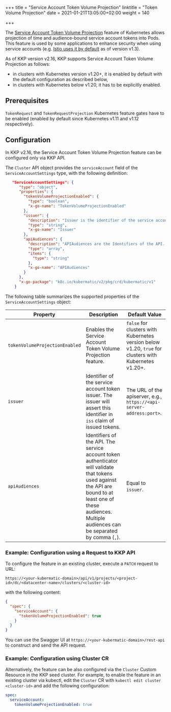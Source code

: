 +++
title = "Service Account Token Volume Projection"
linktitle = "Token Volume Projection"
date = 2021-01-21T13:05:00+02:00
weight = 140

+++

The [Service Account Token Volume Projection](https://kubernetes.io/docs/tasks/configure-pod-container/configure-service-account/#service-account-token-volume-projection)
feature of Kubernetes allows projection of time and audience-bound service account tokens into Pods. This feature
is used by some applications to enhance security when using service accounts
(e.g. [Istio uses it by default](https://istio.io/latest/docs/ops/best-practices/security/#configure-third-party-service-account-tokens) as of version v1.3).

As of KKP version v2.16, KKP supports Service Account Token Volume Projection as follows:
- in clusters with Kubernetes version v1.20+, it is enabled by default with the default configuration as described below,
- in clusters with Kubernetes below v1.20, it has to be explicitly enabled.

## Prerequisites
`TokenRequest` and `TokenRequestProjection` Kubernetes feature gates have to be enabled (enabled by default since
Kubernetes v1.11 and v1.12 respectively).

## Configuration
In KKP v2.16, the Service Account Token Volume Projection feature can be configured only via KKP API.

The `Cluster` API object provides the `serviceAccount` field of the `ServiceAccountSettings` type, with the following definition:

```json
   "ServiceAccountSettings": {
      "type": "object",
      "properties": {
        "tokenVolumeProjectionEnabled": {
          "type": "boolean",
          "x-go-name": "TokenVolumeProjectionEnabled"
        },
        "issuer": {
          "description": "Issuer is the identifier of the service account token issuer. If this is not specified, it will be set to the URL of apiserver by default",
          "type": "string",
          "x-go-name": "Issuer"
        },
        "apiAudiences": {
          "description": "APIAudiences are the Identifiers of the API. If this is not specified, it will be set to a single element list containing the issuer URL",
          "type": "array",
          "items": {
            "type": "string"
          },
          "x-go-name": "APIAudiences"
        }
      },
      "x-go-package": "k8c.io/kubermatic/v2/pkg/crd/kubermatic/v1"
    }
```

The following table summarizes the supported properties of the `ServiceAccountSettings` object:

| Property                       | Description | Default Value |
| ------------------------------ | ----------- | ------------- |
| `tokenVolumeProjectionEnabled` | Enables the Service Account Token Volume Projection feature. | `false` for clusters with Kubernetes version below v1.20, `true` for clusters with Kubernetes v1.20+. |
| `issuer`                       | Identifier of the service account token issuer. The issuer will assert this identifier in `iss` claim of issued tokens. | The URL of the apiserver, e.g., `https://<api-server-address:port>`. |
| `apiAudiences`                 | Identifiers of the API. The service account token authenticator will validate that tokens used against the API are bound to at least one of these audiences. Multiple audiences can be separated by comma (`,`). | Equal to `issuer`. |


### Example: Configuration using a Request to KKP API
To configure the feature in an existing cluster, execute a `PATCH` request to URL:

`https://<your-kubermatic-domain>/api/v1/projects/<project-id>/dc/<datacenter-name>/clusters/<cluster-id>`

with the following content:

```json
{
  "spec": {
    "serviceAccount": {
      "tokenVolumeProjectionEnabled": true
    }
  }
}
```

You can use the Swagger UI at `https://<your-kubermatic-domain>/rest-api` to construct and send the API request.


### Example: Configuration using Cluster CR
Alternatively, the feature can be also configured via the `Cluster` Custom Resource in the KKP seed cluster.
For example, to enable the feature in an existing cluster via kubectl, edit the `Cluster` CR with
`kubectl edit cluster <cluster-id>` and add the following configuration:

```yaml
spec:
  serviceAccount:
    tokenVolumeProjectionEnabled: true
```
